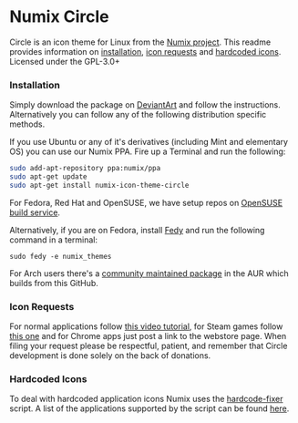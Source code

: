 Numix Circle
==============
Circle is an icon theme for Linux from the [Numix project](http://numixproject.org). This readme provides information on [installation](https://github.com/numixproject/numix-icon-theme-circle/#installation), [icon requests](https://github.com/numixproject/numix-icon-theme-circle/#icon-requests) and [hardcoded icons](https://github.com/numixproject/numix-icon-theme-circle/#hardcoded-icons). Licensed under the GPL-3.0+

### Installation
Simply download the package on [DeviantArt](http://me4oslav.deviantart.com/art/Numix-Circle-Linux-Desktop-Icon-Theme-414741466) and follow the instructions. Alternatively you can follow any of the following distribution specific methods.

If you use Ubuntu or any of it's derivatives (including Mint and elementary OS) you can use our Numix PPA. Fire up a Terminal and run the following:

```bash
sudo add-apt-repository ppa:numix/ppa
sudo apt-get update
sudo apt-get install numix-icon-theme-circle
```

For Fedora, Red Hat and OpenSUSE, we have setup repos on [OpenSUSE build service](https://build.opensuse.org/project/show/home:paolorotolo:numix).

Alternatively, if you are on Fedora, install [Fedy](http://satya164.github.io/fedy/) and run the following command in a terminal:

```sudo fedy -e numix_themes``` 

For Arch users there's a [community maintained package](https://aur.archlinux.org/packages/numix-circle-icon-theme-git/) in the AUR which builds from this GitHub.

### Icon Requests
For normal applications follow [this video tutorial](https://plus.google.com/+NumixprojectOrg/posts/DkRmhFZuWez), for Steam games follow [this one](https://www.youtube.com/watch?v=BuUy4CzCoXc) and for Chrome apps just post a link to the webstore page. When filing your request please be respectful, patient, and remember that Circle development is done solely on the back of donations.

### Hardcoded Icons
To deal with hardcoded application icons Numix uses the [hardcode-fixer](https://github.com/Foggalong/hardcode-fixer) script. A list of the applications supported by the script can be found [here](https://github.com/Foggalong/hardcode-fixer/wiki/App-Support).
